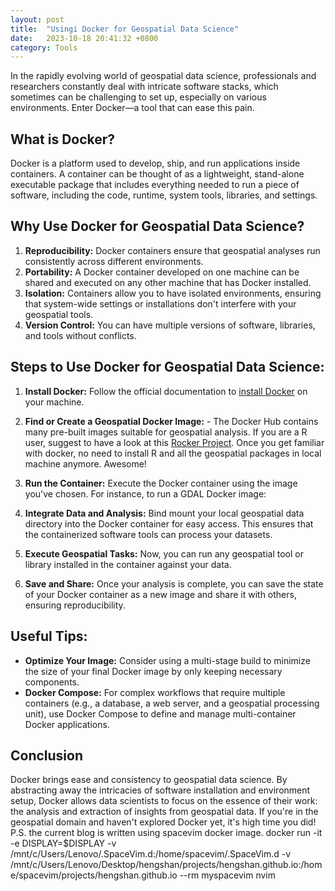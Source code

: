 ```yaml
---
layout: post
title:  "Usingi Docker for Geospatial Data Science"
date:   2023-10-18 20:41:32 +0800
category: Tools
---
```


In the rapidly evolving world of geospatial data science, professionals and researchers constantly deal with intricate software stacks, which sometimes can be challenging to set up, especially on various environments. Enter Docker—a tool that can ease this pain.  

## What is Docker?
Docker is a platform used to develop, ship, and run applications inside containers. A container can be thought of as a lightweight, stand-alone executable package that includes everything needed to run a piece of software, including the code, runtime, system tools, libraries, and settings.  

## Why Use Docker for Geospatial Data Science?  
1. **Reproducibility:** Docker containers ensure that geospatial analyses run consistently across different environments. 
2. **Portability:** A Docker container developed on one machine can be shared and executed on any other machine that has Docker installed. 
3. **Isolation:** Containers allow you to have isolated environments, ensuring that system-wide settings or installations don't interfere with your geospatial tools. 
4. **Version Control:** You can have multiple versions of software, libraries, and tools without conflicts.  

## Steps to Use Docker for Geospatial Data Science:  
1. **Install Docker:** Follow the official documentation to [install Docker](https://docs.docker.com/get-docker/) on your machine. 

2. **Find or Create a Geospatial Docker Image:**     - The Docker Hub contains many pre-built images suitable for geospatial analysis. If you are a R user, suggest to have a look at this [Rocker Project](https://rocker-project.org/images/). Once you get familiar with docker, no need to install R and all the geospatial packages in local machine anymore. Awesome! 

3. **Run the Container:** Execute the Docker container using the image you've chosen. For instance, to run a GDAL Docker image:

4. **Integrate Data and Analysis:** Bind mount your local geospatial data directory into the Docker container for easy access. This ensures that the containerized software tools can process your datasets.

5. **Execute Geospatial Tasks:** Now, you can run any geospatial tool or library installed in the container against your data.  

6. **Save and Share:** Once your analysis is complete, you can save the state of your Docker container as a new image and share it with others, ensuring reproducibility.  

## Useful Tips:  
- **Optimize Your Image:** Consider using a multi-stage build to minimize the size of your final Docker image by only keeping necessary components. 
- **Docker Compose:** For complex workflows that require multiple containers (e.g., a database, a web server, and a geospatial processing unit), use Docker Compose to define and manage multi-container Docker applications.  

## Conclusion  
Docker brings ease and consistency to geospatial data science. By abstracting away the intricacies of software installation and environment setup, Docker allows data scientists to focus on the essence of their work: the analysis and extraction of insights from geospatial data. If you're in the geospatial domain and haven't explored Docker yet, it's high time you did!
P.S. the current blog is written using spacevim docker image.
  docker run -it -e DISPLAY=$DISPLAY -v /mnt/c/Users/Lenovo/.SpaceVim.d:/home/spacevim/.SpaceVim.d -v /mnt/c/Users/Lenovo/Desktop/hengshan/projects/hengshan.github.io:/home/spacevim/projects/hengshan.github.io --rm myspacevim nvim
